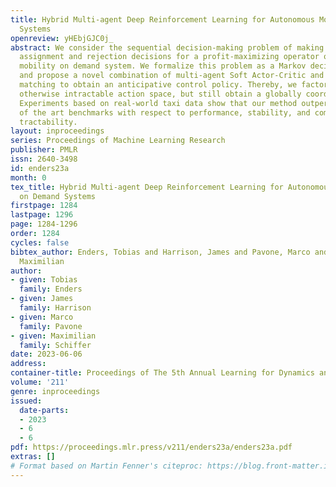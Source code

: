 ```yaml
---
title: Hybrid Multi-agent Deep Reinforcement Learning for Autonomous Mobility on Demand
  Systems
openreview: yHEbjGJC0j_
abstract: We consider the sequential decision-making problem of making proactive request
  assignment and rejection decisions for a profit-maximizing operator of an autonomous
  mobility on demand system. We formalize this problem as a Markov decision process
  and propose a novel combination of multi-agent Soft Actor-Critic and weighted bipartite
  matching to obtain an anticipative control policy. Thereby, we factorize the operator’s
  otherwise intractable action space, but still obtain a globally coordinated decision.
  Experiments based on real-world taxi data show that our method outperforms state
  of the art benchmarks with respect to performance, stability, and computational
  tractability.
layout: inproceedings
series: Proceedings of Machine Learning Research
publisher: PMLR
issn: 2640-3498
id: enders23a
month: 0
tex_title: Hybrid Multi-agent Deep Reinforcement Learning for Autonomous Mobility
  on Demand Systems
firstpage: 1284
lastpage: 1296
page: 1284-1296
order: 1284
cycles: false
bibtex_author: Enders, Tobias and Harrison, James and Pavone, Marco and Schiffer,
  Maximilian
author:
- given: Tobias
  family: Enders
- given: James
  family: Harrison
- given: Marco
  family: Pavone
- given: Maximilian
  family: Schiffer
date: 2023-06-06
address:
container-title: Proceedings of The 5th Annual Learning for Dynamics and Control Conference
volume: '211'
genre: inproceedings
issued:
  date-parts:
  - 2023
  - 6
  - 6
pdf: https://proceedings.mlr.press/v211/enders23a/enders23a.pdf
extras: []
# Format based on Martin Fenner's citeproc: https://blog.front-matter.io/posts/citeproc-yaml-for-bibliographies/
---
```

